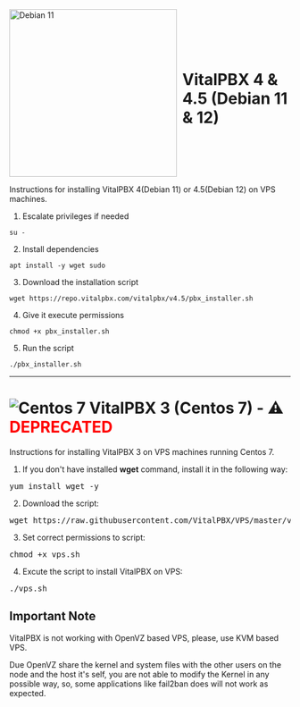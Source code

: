 <div style="display: flex; align-items: center;">
    <img src="https://www.debian.org/Pics/debian-logo-1024x576.png" alt="Debian 11" title="Debian 11" width="300" style="margin-right: 10px;" />
    <h1 style="display: inline">VitalPBX 4 & 4.5 (Debian 11 & 12)</h1>
</div>

Instructions for installing VitalPBX 4(Debian 11) or 4.5(Debian 12) on VPS machines.

1. Escalate privileges if needed
```console
su -
```
2. Install dependencies
```console
apt install -y wget sudo
``` 
3. Download the installation script
```console
wget https://repo.vitalpbx.com/vitalpbx/v4.5/pbx_installer.sh
```
4. Give it execute permissions
```console
chmod +x pbx_installer.sh
```
5. Run the script
```console
./pbx_installer.sh
```
***

# ![Centos 7](https://upload.wikimedia.org/wikipedia/commons/thumb/6/63/CentOS_color_logo.svg/120px-CentOS_color_logo.svg.png "Centos 7") VitalPBX 3 (Centos 7) - ⚠️ <span style="color: red;">DEPRECATED</span>

Instructions for installing VitalPBX 3 on VPS machines running Centos 7.

1. If you don't have installed __wget__ command, install it in the following way:
<pre>
yum install wget -y
</pre>
2. Download the script:
<pre>
wget https://raw.githubusercontent.com/VitalPBX/VPS/master/vps.sh
</pre>
3. Set correct permissions to script:
<pre>
chmod +x vps.sh
</pre>
4. Excute the script to install VitalPBX on VPS:
<pre>
./vps.sh
</pre>

## Important Note
VitalPBX is not working with OpenVZ based VPS, please, use KVM based VPS.

Due OpenVZ share the kernel and system files with the other users on the node and the host it's self, you are not able to modify the Kernel in any possible way, so, some applications like fail2ban does will not work as expected.
